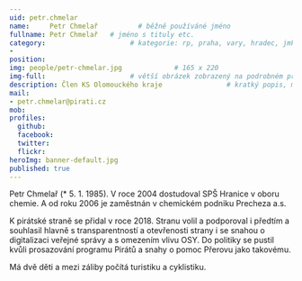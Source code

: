 ```yaml
---
uid: petr.chmelar
name:     Petr Chmelař          # běžně používáné jméno
fullname: Petr Chmelař   # jméno s tituly etc.
category:                     # kategorie: rp, praha, vary, hradec, jmk, senat
- 
position:
img: people/petr-chmelar.jpg             # 165 x 220
img-full:                     # větší obrázek zobrazený na podrobném profilu
description: Člen KS Olomouckého kraje                # kratký popis, max 160 znaků
mail:
- petr.chmelar@pirati.cz
mob:         
profiles:
  github:
  facebook:       
  twitter:        
  flickr:       
heroImg: banner-default.jpg
published: true
---
```

Petr Chmelař (* 5. 1. 1985). V roce 2004 dostudoval SPŠ Hranice v oboru chemie. A od roku 2006 je zaměstnán v chemickém podniku Precheza a.s.

K pirátské straně se přidal v roce 2018. Stranu volil a podporoval i předtím a souhlasil hlavně s transparentností a otevřenosti strany i se snahou o digitalizaci veřejné správy a s omezením vlivu OSY.  Do politiky se pustil kvůli prosazování programu Pirátů a snahy o pomoc Přerovu jako takovému.

Má dvě děti a mezi záliby počítá turistiku a cyklistiku.